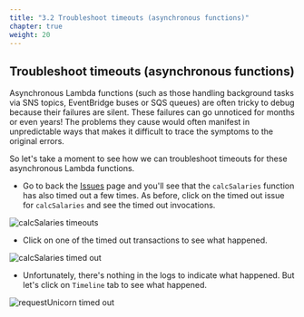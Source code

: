 ```yaml
---
title: "3.2 Troubleshoot timeouts (asynchronous functions)"
chapter: true
weight: 20
---
```


## Troubleshoot timeouts (asynchronous functions)

Asynchronous Lambda functions (such as those handling background tasks via SNS topics, EventBridge buses or SQS queues) are often tricky to debug because their failures are silent. These failures can go unnoticed for months or even years! The problems they cause would often manifest in unpredictable ways that makes it difficult to trace the symptoms to the original errors.

So let's take a moment to see how we can troubleshoot timeouts for these asynchronous Lambda functions.

* Go to back the [Issues](https://platform.lumigo.io/issues) page and you'll see that the `calcSalaries` function has also timed out a few times. As before, click on the timed out issue for `calcSalaries` and see the timed out invocations.

![calcSalaries timeouts](/images/mod03-lumigo-calcSalaries-timeouts.png)

* Click on one of the timed out transactions to see what happened.

![calcSalaries timed out](/images/mod03-lumigo-calcSalaries-timeout-transaction.png)

* Unfortunately, there's nothing in the logs to indicate what happened. But let's click on `Timeline` tab to see what happened.

![requestUnicorn timed out](/images/mod03-lumigo-requestUnicorn-timeout-transaction-timeline.png)
